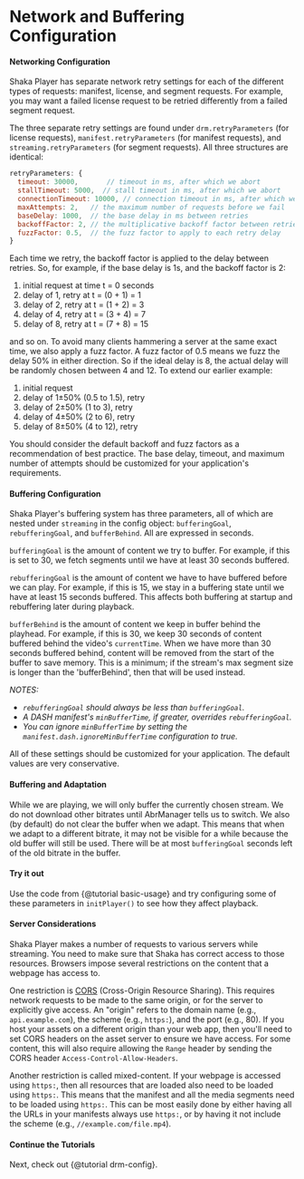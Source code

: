 # Network and Buffering Configuration

#### Networking Configuration

Shaka Player has separate network retry settings for each of the different
types of requests: manifest, license, and segment requests. For example, you
may want a failed license request to be retried differently from a failed
segment request.

The three separate retry settings are found under `drm.retryParameters` (for
license requests), `manifest.retryParameters` (for manifest requests), and
`streaming.retryParameters` (for segment requests).  All three structures are
identical:

```js
retryParameters: {
  timeout: 30000,       // timeout in ms, after which we abort
  stallTimeout: 5000,  // stall timeout in ms, after which we abort
  connectionTimeout: 10000, // connection timeout in ms, after which we abort
  maxAttempts: 2,   // the maximum number of requests before we fail
  baseDelay: 1000,  // the base delay in ms between retries
  backoffFactor: 2, // the multiplicative backoff factor between retries
  fuzzFactor: 0.5,  // the fuzz factor to apply to each retry delay
}
```

Each time we retry, the backoff factor is applied to the delay between retries.
So, for example, if the base delay is 1s, and the backoff factor is 2:

1. initial request at time t = 0 seconds
2. delay of 1, retry at t = (0 + 1) = 1
3. delay of 2, retry at t = (1 + 2) = 3
4. delay of 4, retry at t = (3 + 4) = 7
5. delay of 8, retry at t = (7 + 8) = 15

and so on.  To avoid many clients hammering a server at the same exact time,
we also apply a fuzz factor.  A fuzz factor of 0.5 means we fuzz the delay
50% in either direction.  So if the ideal delay is 8, the actual delay will be
randomly chosen between 4 and 12.  To extend our earlier example:

1. initial request
2. delay of 1±50% (0.5 to 1.5), retry
3. delay of 2±50% (1 to 3), retry
4. delay of 4±50% (2 to 6), retry
5. delay of 8±50% (4 to 12), retry

You should consider the default backoff and fuzz factors as a recommendation of
best practice.  The base delay, timeout, and maximum number of attempts should
be customized for your application's requirements.


#### Buffering Configuration

Shaka Player's buffering system has three parameters, all of which are nested
under `streaming` in the config object: `bufferingGoal`, `rebufferingGoal`, and
`bufferBehind`.  All are expressed in seconds.

`bufferingGoal` is the amount of content we try to buffer.  For example, if
this is set to 30, we fetch segments until we have at least 30 seconds buffered.

`rebufferingGoal` is the amount of content we have to have buffered before we
can play.  For example, if this is 15, we stay in a buffering state until we
have at least 15 seconds buffered.  This affects both buffering at startup
and rebuffering later during playback.

`bufferBehind` is the amount of content we keep in buffer behind the playhead.
For example, if this is 30, we keep 30 seconds of content buffered behind the
video's `currentTime`.  When we have more than 30 seconds buffered behind,
content will be removed from the start of the buffer to save memory.
This is a minimum; if the stream's max segment size is longer than the
'bufferBehind', then that will be used instead.


*NOTES:*
 - *`rebufferingGoal` should always be less than `bufferingGoal`.*
 - *A DASH manifest's `minBufferTime`, if greater, overrides `rebufferingGoal`.*
 - *You can ignore `minBufferTime` by setting the
   `manifest.dash.ignoreMinBufferTime` configuration to true.*

All of these settings should be customized for your application.  The default
values are very conservative.

#### Buffering and Adaptation

While we are playing, we will only buffer the currently chosen stream.  We do
not download other bitrates until AbrManager tells us to switch.  We also (by
default) do not clear the buffer when we adapt.  This means that when we adapt
to a different bitrate, it may not be visible for a while because the old
buffer will still be used.  There will be at most `bufferingGoal` seconds left
of the old bitrate in the buffer.

#### Try it out

Use the code from {@tutorial basic-usage} and try configuring some of these
parameters in `initPlayer()` to see how they affect playback.

#### Server Considerations

Shaka Player makes a number of requests to various servers while streaming.  You
need to make sure that Shaka has correct access to those resources.  Browsers
impose several restrictions on the content that a webpage has access to.

One restriction is [CORS][] (Cross-Origin Resource Sharing).  This requires
network requests to be made to the same origin, or for the server to explicitly
give access.  An "origin" refers to the domain name (e.g., `api.example.com`),
the scheme (e.g., `https:`), and the port (e.g., 80).  If you host your assets on
a different origin than your web app, then you'll need to set CORS headers on
the asset server to ensure we have access.  For some content, this will also
require allowing the `Range` header by sending the CORS header
`Access-Control-Allow-Headers`.

Another restriction is called mixed-content.  If your webpage is accessed using
`https:`, then all resources that are loaded also need to be loaded using
`https:`.  This means that the manifest and all the media segments need to be
loaded using `https:`.  This can be most easily done by either having all the
URLs in your manifests always use `https:`, or by having it not include the
scheme (e.g., `//example.com/file.mp4`).

[CORS]: https://developer.mozilla.org/en-US/docs/Web/HTTP/Access_control_CORS


#### Continue the Tutorials

Next, check out {@tutorial drm-config}.
